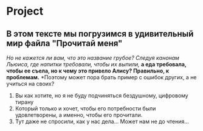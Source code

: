 # Project
## В этом тексте мы погрузимся в удивительный мир файла "Прочитай меня"
*Но не кажется ли вам, что это название грубое? Следуя канонам Льюиса, где напитки требовали, чтобы их выпили,*
**а еда требовала, чтобы ее съела, но к чему это привело Алису? Правильно, к проблемам.**
*Поэтому может пора брать пример с ошибок других, а не учиться на своих?
1. Вы как хотите, но я не буду подчиняться бездушному, цифровому тирану
2. Который только и хочет, чтобы его потребности были удовлетворены, а именно, чтобы его прочитали.
3. Тут даже не спросили, как у нас дела... Может нам не до чтения...
   
   
